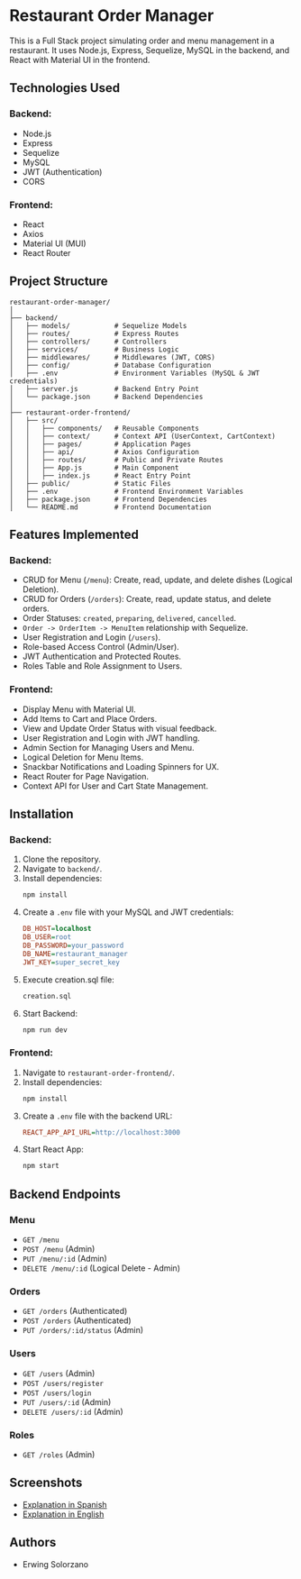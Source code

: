 # Restaurant Order Manager

This is a Full Stack project simulating order and menu management in a restaurant. It uses Node.js, Express, Sequelize, MySQL in the backend, and React with Material UI in the frontend.

## Technologies Used

### Backend:
- Node.js
- Express
- Sequelize
- MySQL
- JWT (Authentication)
- CORS

### Frontend:
- React
- Axios
- Material UI (MUI)
- React Router

## Project Structure

```
restaurant-order-manager/
│
├── backend/
│   ├── models/           # Sequelize Models
│   ├── routes/           # Express Routes
│   ├── controllers/      # Controllers
│   ├── services/         # Business Logic
│   ├── middlewares/      # Middlewares (JWT, CORS)
│   ├── config/           # Database Configuration
│   ├── .env              # Environment Variables (MySQL & JWT credentials)
│   ├── server.js         # Backend Entry Point
│   └── package.json      # Backend Dependencies
│
├── restaurant-order-frontend/
│   ├── src/
│   │   ├── components/   # Reusable Components
│   │   ├── context/      # Context API (UserContext, CartContext)
│   │   ├── pages/        # Application Pages
│   │   ├── api/          # Axios Configuration
│   │   ├── routes/       # Public and Private Routes
│   │   ├── App.js        # Main Component
│   │   ├── index.js      # React Entry Point
│   ├── public/           # Static Files
│   ├── .env              # Frontend Environment Variables
│   ├── package.json      # Frontend Dependencies
│   └── README.md         # Frontend Documentation
```

## Features Implemented

### Backend:
- CRUD for Menu (`/menu`): Create, read, update, and delete dishes (Logical Deletion).
- CRUD for Orders (`/orders`): Create, read, update status, and delete orders.
- Order Statuses: `created`, `preparing`, `delivered`, `cancelled`.
- `Order -> OrderItem -> MenuItem` relationship with Sequelize.
- User Registration and Login (`/users`).
- Role-based Access Control (Admin/User).
- JWT Authentication and Protected Routes.
- Roles Table and Role Assignment to Users.

### Frontend:
- Display Menu with Material UI.
- Add Items to Cart and Place Orders.
- View and Update Order Status with visual feedback.
- User Registration and Login with JWT handling.
- Admin Section for Managing Users and Menu.
- Logical Deletion for Menu Items.
- Snackbar Notifications and Loading Spinners for UX.
- React Router for Page Navigation.
- Context API for User and Cart State Management.

## Installation

### Backend:
1. Clone the repository.
2. Navigate to `backend/`.
3. Install dependencies:
   ```bash
   npm install
   ```
4. Create a `.env` file with your MySQL and JWT credentials:
   ```ini
   DB_HOST=localhost
   DB_USER=root
   DB_PASSWORD=your_password
   DB_NAME=restaurant_manager
   JWT_KEY=super_secret_key
   ```
5. Execute creation.sql file:
   ```sql
   creation.sql
   ```
6. Start Backend:
   ```bash
   npm run dev
   ```

### Frontend:
1. Navigate to `restaurant-order-frontend/`.
2. Install dependencies:
   ```bash
   npm install
   ```
3. Create a `.env` file with the backend URL:
   ```ini
   REACT_APP_API_URL=http://localhost:3000
   ```
4. Start React App:
   ```bash
   npm start
   ```

## Backend Endpoints

### Menu
- `GET /menu`
- `POST /menu` (Admin)
- `PUT /menu/:id` (Admin)
- `DELETE /menu/:id` (Logical Delete - Admin)

### Orders
- `GET /orders` (Authenticated)
- `POST /orders` (Authenticated)
- `PUT /orders/:id/status` (Admin)

### Users
- `GET /users` (Admin)
- `POST /users/register`
- `POST /users/login`
- `PUT /users/:id` (Admin)
- `DELETE /users/:id` (Admin)

### Roles
- `GET /roles` (Admin)

## Screenshots
- [Explanation in Spanish](./explication-spanish.md)
- [Explanation in English](./explication-english.md)

## Authors
- Erwing Solorzano
